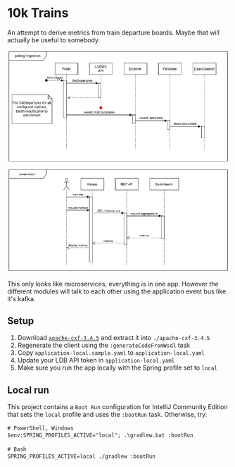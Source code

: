 # 10k Trains

An attempt to derive metrics from train departure boards. Maybe that will actually
be useful to somebody.

![](docs/arch-uml-swimlanes.png)

This only looks like microservices, everything is in one app. However the different
modules will talk to each other using the application event bus like it's kafka.

## Setup

1. Download [`apache-cxf-3.4.5`][cxf] and extract it into `./apache-cxf-3.4.5`
2. Regenerate the client using the `:generateCodeFromWsdl` task
3. Copy `application-local.sample.yaml` to `application-local.yaml`
4. Update your LDB API token in `application-local.yaml`
5. Make sure you run the app locally with the Spring profile set to `local`

## Local run

This project contains a `Boot Run` configuration for IntelliJ Community Edition
that sets the `local` profile and uses the `:bootRun` task. Otherwise, try:

```
# PowerShell, Windows
$env:SPRING_PROFILES_ACTIVE="local"; .\gradlew.bat :bootRun

# Bash
SPRING_PROFILES_ACTIVE=local ./gradlew :bootRun
```

[cxf]: http://cxf.apache.org/download.html